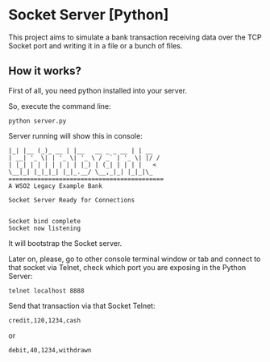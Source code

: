 # Socket Server [Python]

This project aims to simulate a bank transaction receiving data over the TCP Socket port and writing it in a file or a bunch of files.

## How it works?

First of all, you need python installed into your server.

So, execute the command line:

```
python server.py
```
Server running will show this in console: 

```
|_| |__ (_)_ __ | |__   __ _ _ __ | | __
| __| '_ \| | '_ \| '_ \ / _` | '_ \| |/ /
| |_| | | | | | | | |_) | (_| | | | |   <
\__|_| |_|_|_| |_|_.__/ \__,_|_| |_|_|\_
===========================================
A WSO2 Legacy Example Bank

Socket Server Ready for Connections


Socket bind complete
Socket now listening
```

It will bootstrap the Socket server.

Later on, please, go to other console terminal window or tab and connect to that socket via Telnet, check which port you are exposing in the Python Server:

```
telnet localhost 8888
```

Send that transaction via that Socket Telnet:
```
credit,120,1234,cash
```

or
```
debit,40,1234,withdrawn
```
